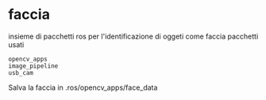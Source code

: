 # faccia

insieme di pacchetti ros per l'identificazione di oggeti come faccia
pacchetti usati

    opencv_apps
    image_pipeline
    usb_cam

Salva la faccia in .ros/opencv_apps/face_data

